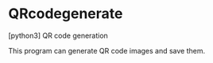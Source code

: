 # QRcodegenerate

[python3] QR code generation

This program can generate QR code images and save them.
